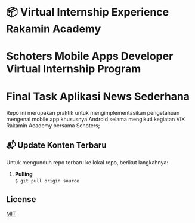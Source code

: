 # 📦 Virtual Internship Experience Rakamin Academy

# Schoters Mobile Apps Developer Virtual Internship Program

# Final Task Aplikasi News Sederhana

Repo ini merupakan praktik untuk mengimplementasikan pengetahuan mengenai mobile app khususnya Android selama mengikuti kegiatan VIX Rakamin Academy bersama Schoters;

## 📬 Update Konten Terbaru

Untuk mengunduh repo terbaru ke lokal repo, berikut langkahnya:

1. <b>Pulling</b><br>
   `$ git pull origin source`

## License

[MIT](https://choosealicense.com/licenses/mit/)
